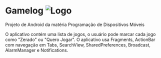 # Gamelog ![Logo](/matheusrangel.github.com/gamelog/Gamelog/res/drawable-hdpi/joystick.png "Gamelog Logo")
Projeto de Android da matéria Programação de Dispositivos Móveis

O aplicativo contém uma lista de jogos, o usuário pode marcar cada jogo como "Zerado" ou "Quero Jogar".
O aplicativo usa Fragments, ActionBar com navegação em Tabs, SearchView, SharedPreferences, Broadcast, AlarmManager e Notifications.
